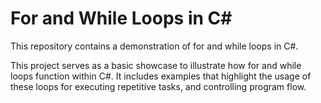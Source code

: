 # For and While Loops in C#

This repository contains a demonstration of for and while loops in C#.

This project serves as a basic showcase to illustrate how for and while loops function within C#. It includes examples that highlight the usage of these loops for executing repetitive tasks, and controlling program flow.
